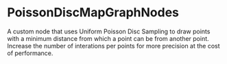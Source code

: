 # PoissonDiscMapGraphNodes

A custom node that uses Uniform Poisson Disc Sampling to draw points with a minimum distance from which a point can be from another point. Increase the number of interations per points for more precision at the cost of performance.
